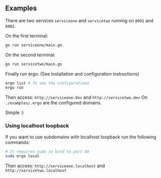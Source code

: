 ## Examples

There are two services `serviceone` and `servicetwo` running on `8001` and `8002`.

On the first terminal:
```bash
go run serviceone/main.go
```

On the second terminal:
```bash
go run servicetwo/main.go
```

Finally run ergo: (See installation and configuration instructions)
```bash
ergo list # To see the configurations
ergo run
```

Then access: `http://serviceone.dev` and `http://servicetwo.dev`
On `./examples/.ergo` are the configured domains.

Simple :)

### Using localhost loopback

If you want to use subdomains with localhost loopback run the following commands:

```bash
# It requires sudo to bind to port 80
sudo ergo local
```

Then access: `http://serviceone.localhost` and `http://servicetwo.localhost`
